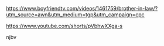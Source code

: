 https://www.boyfriendtv.com/videos/1461759/brother-in-law/?utm_source=awn&utm_medium=tgp&utm_campaign=cpc

https://www.youtube.com/shorts/pVbhwXXga-s

njbv